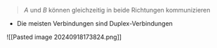 > $A$ und $B$ können gleichzeitig in beide Richtungen kommunizieren

- Die meisten Verbindungen sind Duplex-Verbindungen

![[Pasted image 20240918173824.png]]